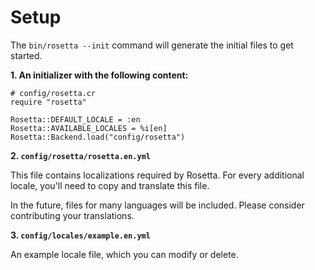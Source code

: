 # Setup
The `bin/rosetta --init` command will generate the initial files to get started.

**1. An initializer with the following content:**

```cr
# config/rosetta.cr
require "rosetta"

Rosetta::DEFAULT_LOCALE = :en
Rosetta::AVAILABLE_LOCALES = %i[en]
Rosetta::Backend.load("config/rosetta")
```

**2. `config/rosetta/rosetta.en.yml`**

This file contains localizations required by Rosetta. For every additional
locale, you'll need to copy and translate this file.

In the future, files for many languages will be included. Please consider
contributing your translations.

**3. `config/locales/example.en.yml`**

An example locale file, which you can modify or delete.

